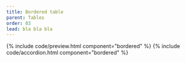 ```yaml
---
title: Bordered table
parent: Tables
order: 03
lead: bla bla bla 
---
```


{% include code/preview.html component="bordered" %}
{% include code/accordion.html component="bordered" %}